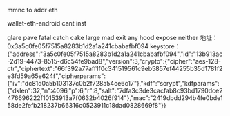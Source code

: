 
mmnc to addr eth

wallet-eth-android
cant inst



glare pave fatal catch cake large mad exit any hood expose neither
地址： 0x3a5c0fe05f7515a8283b1d2a1a241cbabafbf094
keystore： {"address":"3a5c0fe05f7515a8283b1d2a1a241cbabafbf094","id":"13b913ac-2d19-4473-8515-d6c54fe9bad8","version":3,"crypto":{"cipher":"aes-128-ctr","ciphertext":"66f392a77aff1f0c341519561c9eb5857ef44255b35d1781f2e3fd59a65e624f","cipherparams":{"iv":"dc81d0a5b103137c0b2f728a54ce6c17"},"kdf":"scrypt","kdfparams":{"dklen":32,"n":4096,"p":6,"r":8,"salt":"7dfa3c3de3cacfab8c93bd1790dce2476696222f10153913a7f0632b4026f914"},"mac":"2419dbdd294b4fe0bde158de2fefb218237b66316c0523911c18dad0828669f8"}}